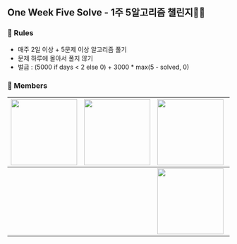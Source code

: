 ## One Week Five Solve - 1주 5알고리즘 챌린지🏃‍♂️

### 📢 Rules
- 매주 2일 이상 + 5문제 이상 알고리즘 풀기
- 문제 하루에 몰아서 풀지 않기
- 벌금 : (5000 if days < 2 else 0) + 3000 * max(5 - solved, 0)

### 🥳 Members
|<img src="https://avatars.githubusercontent.com/u/102286483?v=4" width="150" height="150"/>|<img src="https://avatars.githubusercontent.com/u/107746547?v=4" width="150" height="150"/>|<img src="https://avatars.githubusercontent.com/u/86083157?v=4" width="150" height="150"/>|<img src="https://avatars.githubusercontent.com/u/131992711?v=4" width="150" height="150"/>|
|:-:|:-:|:-:|:-:|
|<br/>|<br/>|<a href="https://solved.ac/20101312py"><img src="http://mazassumnida.wtf/api/generate_badge?boj=20101312py" width="150"/></a><br/>|<br/>|
